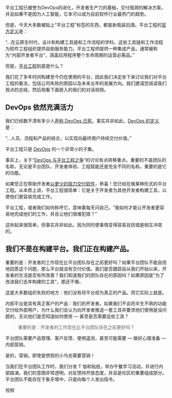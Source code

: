 平台工程已被誉为DevOps的进化，开发者生产力的基础，交付瓶颈的解决方案，并且如果不是因为人工智能，它本可以成为目前软件行业最热门的趋势。

但是，今天大多数被贴上“平台工程”标签的东西，都是新瓶装旧酒。平台工程的[官方定义](https://platformengineering.org/blog/what-is-platform-engineering)是：

“…在云原生时代，设计和构建工具链和工作流程的学科，这些工具链和工作流程为软件工程组织提供自助服务能力。平台工程师提供一种集成产品，通常被称为“内部开发者平台”，涵盖应用程序整个生命周期的运营必需品。”

但是，[平台工程](https://thenewstack.io/platform-engineering/)到底是什么？

我们花了多年时间构建至今仍在使用的平台，因此我们决定坐下来讨论我们对平台工程的看法，包括公司失败的原因以及未来五年的发展方向。我们邀请您阅读我们观点的总结，然后观看下面嵌入的我们的对话视频。

## DevOps 依然充满活力

我们已经数不清有多少人[声称 DevOps 已死](https://thenewstack.io/devops-is-dead-embrace-platform-engineering)。事实并非如此。[DevOps 的定义](https://www.donovanbrown.com/post/what-is-devops)是：

“…人员、流程和产品的结合，以实现向最终用户持续交付价值。”

平台工程只是 [DevOps](https://thenewstack.io/introduction-to-devops/) 的一个非常小的子集。

事实上，关于“[DevOps 与平台工程之争](https://thenewstack.io/platform-engineering/sre-vs-devops-vs-platform-engineering/)”的讨论有点转移重点。重要的不是团队的名称，无论是平台团队、开发者体验、工程赋能还是完全不同的名称。重要的是它的功能。

如果您正在帮助开发者[以更少的阻力交付软件](https://www.aviator.co/?utm_source=tns&utm_medium=content&utm_campaign=q2-2025-tns-article-2-aviator-home&utm_term=net-new&utm_content=awareness)，恭喜！您已经在做某种形式的平台工程。从本质上讲，平台工程很简单：它是关于开发者为其他开发者构建工具，以使他们更容易完成工作。

平台工程，或者我们如何称呼它，意味着每天问自己，“我如何才能让开发者更容易地完成他们的工作，并且让他们很难犯错？”

这听起来很简单，但事实并非如此。因为同时使事情变得容易且防错是相互冲突的。

## 我们不是在构建平台。我们正在构建产品。

重要的是：开发者的工作现在比平台团队存在之前更好吗？如果平台团队不能自信地回答这个问题，那么平台就没有交付价值。我们是否跟踪自从我们开始以来，开发者的生活是否有所改善？我们知道我们的团队存在的原因吗？如果原因是“为了改进我们去年构建的工具”，那还不够。

这是大多数组织失败的地方：他们没有将平台视为真正的产品。而它实际上就是。

内部平台是具有真正客户的产品：我们的开发者。如果我们不会将半生不熟的功能交付给外部用户，为什么我们会认为向开发者推送一套工具并要求他们使用是没问题的，无论他们是否知道如何使用 — 甚至是否需要这些工具？

> 重要的是：开发者的工作现在比平台团队存在之前更好吗？

平台团队需要产品管理、客户反馈、使用遥测，甚至可能需要 — 做好心理准备 — 内部营销。

是的，营销。即使是愤怒的小鸟也需要营销！

当我们在平台团队工作时，我们分发 T 恤和贴纸，举办午餐学习活动，并进行内部路演。我们的意图非常透明，对反馈持开放态度，并且是社区的重要组成部分。平台团队不能存在于象牙塔中，只是向每个人发出指令。

视频